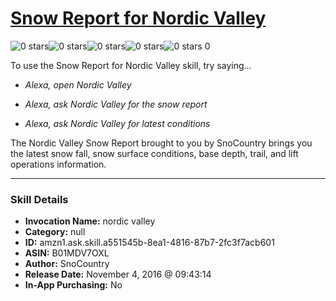 # [Snow Report for Nordic Valley](http://alexa.amazon.com/#skills/amzn1.ask.skill.a551545b-8ea1-4816-87b7-2fc3f7acb601)
![0 stars](../../images/ic_star_border_black_18dp_1x.png)![0 stars](../../images/ic_star_border_black_18dp_1x.png)![0 stars](../../images/ic_star_border_black_18dp_1x.png)![0 stars](../../images/ic_star_border_black_18dp_1x.png)![0 stars](../../images/ic_star_border_black_18dp_1x.png) 0

To use the Snow Report for Nordic Valley skill, try saying...

* *Alexa, open Nordic Valley*

* *Alexa, ask Nordic Valley for the snow report*

* *Alexa, ask Nordic Valley for latest conditions*

The Nordic Valley Snow Report brought to you by SnoCountry brings you the latest snow fall, snow surface conditions,  base depth, trail, and lift operations information.

***

### Skill Details

* **Invocation Name:** nordic valley
* **Category:** null
* **ID:** amzn1.ask.skill.a551545b-8ea1-4816-87b7-2fc3f7acb601
* **ASIN:** B01MDV7OXL
* **Author:** SnoCountry
* **Release Date:** November 4, 2016 @ 09:43:14
* **In-App Purchasing:** No
